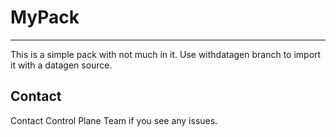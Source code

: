 # MyPack
----

This is a simple pack with not much in it. Use withdatagen branch to import it with a datagen source.

## Contact
Contact Control Plane Team if you see any issues.
